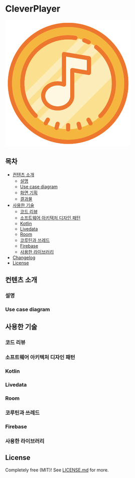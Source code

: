 # CleverPlayer
 <img src="/images/icon.png" width="400px" height="400px"></img><br/>
 
 
## 목차
- [컨텐츠 소개](#컨텐츠-소개)
    - [설명](#설명)
    - [Use case diagram](#use-case-diagram)
    - [화면 기획](#화면-기획)
    - [결과물](#결과물)
- [사용한 기술](#사용한-기술)
    - [코드 리뷰](#코드-리뷰)
    - [소프트웨어 아키텍처 디자인 패턴](#소프트웨어-아키텍처-디자인-패턴)
    - [Kotlin](#Kotlin)
    - [Livedata](#Livedata)
    - [Room](#Room)
    - [코루틴과 쓰레드](#코루틴과-쓰레드)
    - [Firebase](#Firebase)
    - [사용한 라이브러리](#사용한-라이브러리)
- [Changelog](#changelog)
- [License](#license)

## 컨텐츠 소개

### 설명
### Use case diagram


## 사용한 기술

### 코드 리뷰
### 소프트웨어 아키텍처 디자인 패턴
### Kotlin
### Livedata
### Room
### 코루틴과 쓰레드
### Firebase
### 사용한 라이브러리


## License

Completely free (MIT)! See [LICENSE.md](LICENSE.md) for more.
